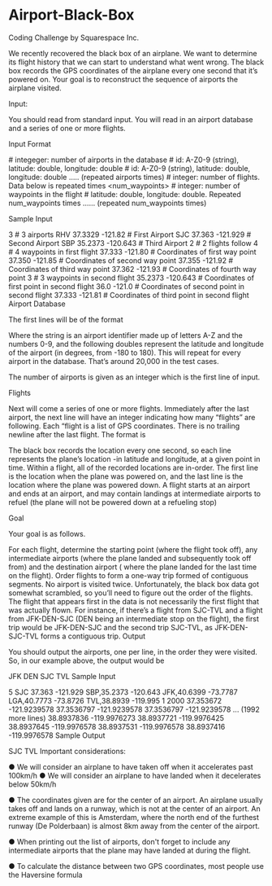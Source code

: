 # Airport-Black-Box
Coding Challenge by Squarespace Inc.

We recently recovered the black box of an airplane. We want to determine its flight history that we can start to understand what went wrong. The black box records the GPS coordinates of the airplane every one second that it’s powered on. Your goal is to reconstruct the sequence of airports the airplane visited.

Input:

You should read from standard input. You will read in an airport database and a series of one or more flights.

Input Format

  <airports>                      # integeger: number of airports in the database
  <id> <latitude> <longitude>	  # id: A-Z0-9 (string), latitude: double, longitude: double
  <id> <latitude> <longitude>	  # id: A-Z0-9 (string), latitude: double, longitude: double
  ….. (repeated airports times)
  <flights>                       # integer: number of flights. Data below is repeated <flight> times
  <num_waypoints>                 # integer: number of waypoints in the flight
  <latitude> <longitude>          # latitude: double, longitude: double. Repeated num_waypoints times
  …… (repeated num_waypoints times)

Sample Input

3					# 3 airports
RHV 37.3329 -121.82			# First Airport
SJC 37.363 -121.929			# Second Airport
SBP 35.2373 -120.643		        # Third Airport
2					# 2 flights follow
4					# 4 waypoints in first flight
37.333 -121.80			        # Coordinates of first way point
37.350 -121.85			        # Coordinates of second way point
37.355 -121.92			        # Coordinates of third way point
37.362 -121.93			        # Coordinates of fourth way point
3					# 3 waypoints in second flight
35.2373 -120.643			# Coordinates of first point in second flight
36.0 -121.0				# Coordinates of second point in second flight
37.333 -121.81			        # Coordinates of third point in second flight
Airport Database

The first lines will be of the format

<string> <double> <double>
Where the string is an airport identifier made up of letters A-Z and the numbers 0-9, and the following doubles represent the latitude and longitude of the airport (in degrees, from -180 to 180). This will repeat for every airport in the database. That’s around 20,000 in the test cases.

The number of airports is given as an integer which is the first line of input.

Flights

Next will come a series of one or more flights. Immediately after the last airport, the next line will have an integer indicating how many “flights” are following. Each “flight is a list of GPS coordinates. There is no trailing newline after the last flight. The format is

<double> <double>
<double> <double>
The black box records the location every one second, so each line represents the plane’s location -in latitude and longitude, at a given point in time. Within a flight, all of the recorded locations are in-order. The first line is the location when the plane was powered on, and the last line is the location where the plane was powered down. A flight starts at an airport and ends at an airport, and may contain landings at intermediate airports to refuel (the plane will not be powered down at a refueling stop)

Goal

Your goal is as follows.

For each flight, determine the starting point (where the flight took off), any intermediate airports (where the plane landed and subsequently took off from) and the destination airport ( where the plane landed for the last time on the flight).
Order flights to form a one-way trip formed of contiguous segments. No airport is visited twice. Unfortunately, the black box data got somewhat scrambled, so you’ll need to figure out the order of the flights. The flight that appears first in the data is not necessarily the first flight that was actually flown. For instance, if there’s a flight from SJC-TVL and a flight from JFK-DEN-SJC (DEN being an intermediate stop on the flight), the first trip would be JFK-DEN-SJC and the second trip SJC-TVL, as JFK-DEN-SJC-TVL forms a contiguous trip.
Output

You should output the airports, one per line, in the order they were visited. So, in our example above, the output would be

JFK
DEN
SJC
TVL
Sample Input

5
SJC 37.363 -121.929
SBP,35.2373 -120.643
JFK,40.6399 -73.7787
LGA,40.7773 -73.8726
TVL,38.8939 -119.995
1
2000
37.353672 -121.9239578
37.3536797 -121.9239578
37.3536797 -121.9239578
... (1992 more lines)
38.8937836 -119.9976273
38.8937721 -119.9976425
38.8937645 -119.9976578
38.8937531 -119.9976578
38.8937416 -119.9976578
Sample Output

SJC
TVL
Important considerations:

● We will consider an airplane to have taken off when it accelerates past 100km/h
● We will consider an airplane to have landed when it decelerates below 50km/h

● The coordinates given are for the center of an airport. An airplane usually takes off and lands on a runway, which is not at the center of an airport. An extreme example of this is Amsterdam, where the north end of the furthest runway (De Polderbaan) is almost 8km away from the center of the airport.

● When printing out the list of airports, don't forget to include any intermediate airports that the plane may have landed at during the flight.

● To calculate the distance between two GPS coordinates, most people use the Haversine formula
